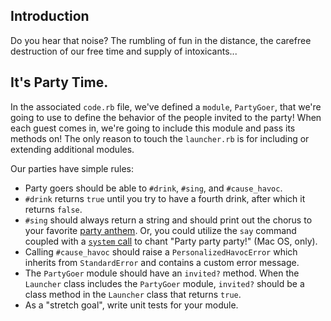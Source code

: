 ## Introduction

Do you hear that noise? The rumbling of fun in the distance, the carefree destruction of our free time and supply of intoxicants...


## It's Party Time.

In the associated `code.rb` file, we've defined a `module`, `PartyGoer`, that we're going to use to define the behavior of the people invited to the party! When each guest comes in, we're going to include this module and pass its methods on! The only reason to touch the `launcher.rb` is for including or extending additional modules.


Our parties have simple rules:

- Party goers should be able to `#drink`, `#sing`, and `#cause_havoc`.
- `#drink` returns `true` until you try to have a fourth drink, after which it returns `false`.
- `#sing` should always return a string and should print out the chorus to your favorite [party anthem](https://www.google.com/search?q=party+rock+anthem+lyrics). Or, you could utilize the `say` command coupled with a [`system` call](https://ruby-doc.org/core/Kernel.html#method-i-system) to chant "Party party party!" (Mac OS, only).
- Calling `#cause_havoc` should raise a `PersonalizedHavocError` which inherits from `StandardError` and contains a custom error message.
- The `PartyGoer` module should have an `invited?` method. When the `Launcher` class includes the `PartyGoer` module, `invited?` should be a class method in the `Launcher` class that returns `true`.
- As a "stretch goal", write unit tests for your module.
